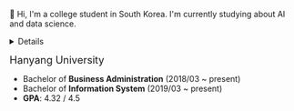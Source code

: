 👋 Hi, I'm a college student in South Korea. I'm currently studying about AI and data science.
<details>
  <span style="font-size: 24px;">📕 <b>Education</b></span>  
</details>

<span style="font-size: 18px;">Hanyang University</span>

- Bachelor of **Business Administration** (2018/03 ~ present)
- Bachelor of **Information System** (2019/03 ~ present)
- **GPA**: 4.32 / 4.5


